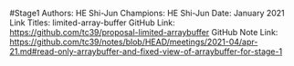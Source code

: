 #Stage1
Authors: HE Shi-Jun
Champions: HE Shi-Jun
Date: January 2021
Link Titles: limited-array-buffer
GitHub Link: https://github.com/tc39/proposal-limited-arraybuffer
GitHub Note Link: https://github.com/tc39/notes/blob/HEAD/meetings/2021-04/apr-21.md#read-only-arraybuffer-and-fixed-view-of-arraybuffer-for-stage-1
